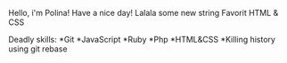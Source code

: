 Hello, i'm Polina! Have a nice day!
Lalala some new string
Favorit HTML & CSS

Deadly skills:
*Git
*JavaScript
*Ruby
*Php 
*HTML&CSS
*Killing history using git rebase
